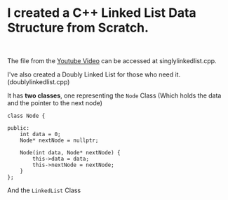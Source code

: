 <h1>
I created a <b>C++ Linked List Data Structure</b> from Scratch.
</h1>
<br>

The file from the [Youtube Video](https://youtu.be/QTb4xGdfC48) can be accessed at singlylinkedlist.cpp.

I've also created a Doubly Linked List for those who need it. (doublylinkedlist.cpp)

It has <b>two classes</b>, one representing the `Node` Class (Which holds the data and the pointer to the next node)

```
class Node {

public:
	int data = 0;
	Node* nextNode = nullptr;

	Node(int data, Node* nextNode) {
		this->data = data;
		this->nextNode = nextNode;
	}
};
```

And the `LinkedList` Class
